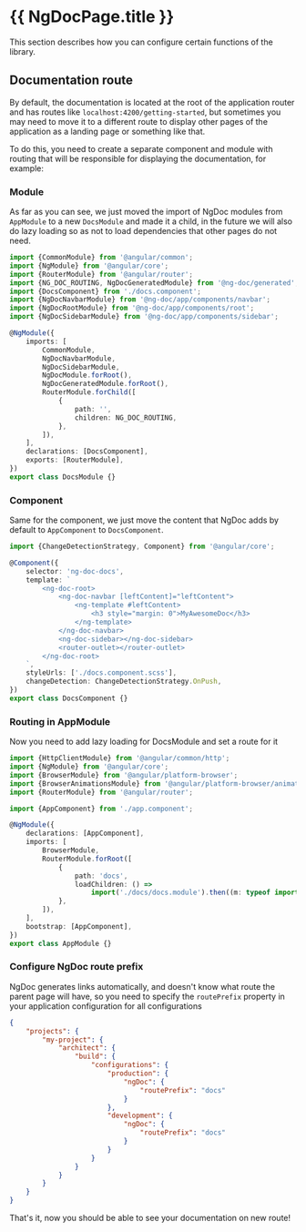 # {{ NgDocPage.title }}

This section describes how you can configure certain functions of the library.

## Documentation route

By default, the documentation is located at the root of the application router and has routes
like `localhost:4200/getting-started`, but sometimes you may need to move it to a different route
to display other pages of the application as a landing page or something like that.

To do this, you need to create a separate component and module with routing that will be responsible
for displaying the documentation, for example:

### Module

As far as you can see, we just moved the import of NgDoc modules from `AppModule` to a
new `DocsModule`
and made it a child, in the future we will also do lazy loading so as not to load dependencies that
other pages do not need.

```typescript
import {CommonModule} from '@angular/common';
import {NgModule} from '@angular/core';
import {RouterModule} from '@angular/router';
import {NG_DOC_ROUTING, NgDocGeneratedModule} from '@ng-doc/generated';
import {DocsComponent} from './docs.component';
import {NgDocNavbarModule} from '@ng-doc/app/components/navbar';
import {NgDocRootModule} from '@ng-doc/app/components/root';
import {NgDocSidebarModule} from '@ng-doc/app/components/sidebar';

@NgModule({
	imports: [
		CommonModule,
		NgDocNavbarModule,
		NgDocSidebarModule,
		NgDocModule.forRoot(),
		NgDocGeneratedModule.forRoot(),
		RouterModule.forChild([
			{
				path: '',
				children: NG_DOC_ROUTING,
			},
		]),
	],
	declarations: [DocsComponent],
	exports: [RouterModule],
})
export class DocsModule {}
```

### Component

Same for the component, we just move the content that NgDoc adds by default to `AppComponent` to
`DocsComponent`.

```typescript
import {ChangeDetectionStrategy, Component} from '@angular/core';

@Component({
	selector: 'ng-doc-docs',
	template: `
		<ng-doc-root>
			<ng-doc-navbar [leftContent]="leftContent">
				<ng-template #leftContent>
					<h3 style="margin: 0">MyAwesomeDoc</h3>
				</ng-template>
			</ng-doc-navbar>
			<ng-doc-sidebar></ng-doc-sidebar>
			<router-outlet></router-outlet>
		</ng-doc-root>
	`,
	styleUrls: ['./docs.component.scss'],
	changeDetection: ChangeDetectionStrategy.OnPush,
})
export class DocsComponent {}
```

### Routing in AppModule

Now you need to add lazy loading for DocsModule and set a route for it

```typescript
import {HttpClientModule} from '@angular/common/http';
import {NgModule} from '@angular/core';
import {BrowserModule} from '@angular/platform-browser';
import {BrowserAnimationsModule} from '@angular/platform-browser/animations';
import {RouterModule} from '@angular/router';

import {AppComponent} from './app.component';

@NgModule({
	declarations: [AppComponent],
	imports: [
		BrowserModule,
		RouterModule.forRoot([
			{
				path: 'docs',
				loadChildren: () =>
					import('./docs/docs.module').then((m: typeof import('./docs/docs.module')) => m.DocsModule),
			},
		]),
	],
	bootstrap: [AppComponent],
})
export class AppModule {}
```

### Configure NgDoc route prefix

NgDoc generates links automatically, and doesn't know what route the parent page will have, so you
need to specify the `routePrefix` property in your application configuration for all configurations

```json
{
	"projects": {
		"my-project": {
			"architect": {
				"build": {
					"configurations": {
						"production": {
							"ngDoc": {
								"routePrefix": "docs"
							}
						},
						"development": {
							"ngDoc": {
								"routePrefix": "docs"
							}
						}
					}
				}
			}
		}
	}
}
```

That's it, now you should be able to see your documentation on new route!
